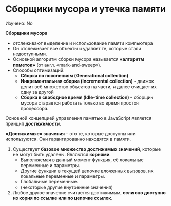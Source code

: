 # Сборщики мусора и утечка памяти

Изучено: No

**Сборщики мусора**

- отслеживают выделение и использование памяти компьютера
- Он отслеживает все объекты и удаляет те, которые стали недоступными.
- Основной алгоритм сборки мусора называется **«алгоритм пометок»** (от англ. «mark-and-sweep»).
- Способы оптимизаций:
    - **Сборка по поколениям (Generational collection)**
    - **Инкрементальная сборка (Incremental collection) -** движок делит всё множество объектов на части, и далее очищает их одну за другой
    - **Сборка в свободное время (Idle-time collection) -** сборщик мусора старается работать только во время простоя процессора.

Основной концепцией управления памятью в JavaScript является принцип ***достижимости***.

**«Достижимые» значения** – это те, которые доступны или используются. Они гарантированно находятся в памяти.

1. Существует **базовое множество достижимых значений**, которые не могут быть удалены. Являются **корнями**.
    - Выполняемая в данный момент функция, её локальные переменные и параметры.
    - Другие функции в текущей цепочке вложенных вызовов, их локальные переменные и параметры.
    - Глобальные переменные.
    - (некоторые другие внутренние значения)
2. Любое другое значение считается достижимым, **если оно доступно из корня по ссылке или по цепочке ссылок.**